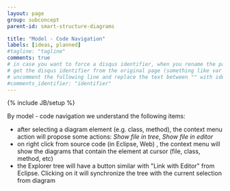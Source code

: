 ```yaml
---
layout: page
group: subconcept
parent-id: smart-structure-diagrams

title: "Model - Code Navigation"
labels: [ideas, planned]
#tagline: "tagline"
comments: true
# in case you want to force a disqus identifier, when you rename the page
# get the disqus identifier from the original page (something like var disqus_identifier = 'ident';),
# uncomment the following line and replace the text between "" with ident
#comments_identifier: "identifier"
---
```

{% include JB/setup %}

By model  - code navigation we understand the following items:

* after selecting a diagram element (e.g. class, method), the context menu action will propose some actions: *Show file in tree*, *Show file in editor*
* on right click from source code (in Eclipse, Web) , the context menu will show the diagrams that contain the element at cursor (file, class, method, etc)
* the Explorer tree will have a button similar with "Link with Editor" from Eclipse. Clicking on it will synchronize the tree with the current selection from diagram
 


